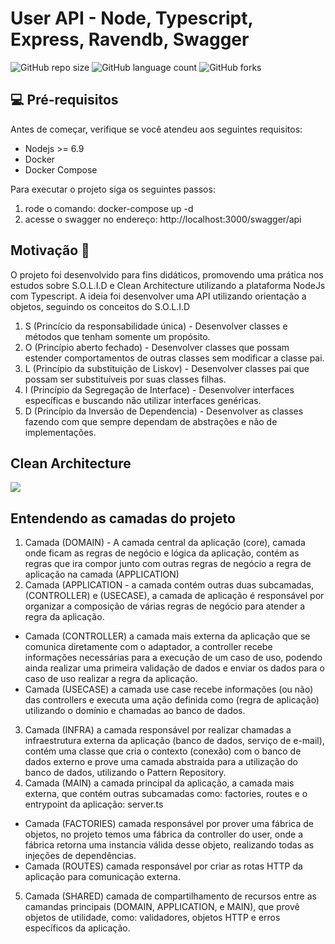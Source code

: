 # User API - Node, Typescript, Express, Ravendb, Swagger

![GitHub repo size](https://img.shields.io/github/repo-size/willianmarquess/nodetscleanarchitecture?style=for-the-badge)
![GitHub language count](https://img.shields.io/github/languages/count/willianmarquess/nodetscleanarchitecture?style=for-the-badge)
![GitHub forks](https://img.shields.io/github/forks/willianmarquess/nodetscleanarchitecture?style=for-the-badge)

## 💻 Pré-requisitos

Antes de começar, verifique se você atendeu aos seguintes requisitos:
* Nodejs >= 6.9
* Docker
* Docker Compose


Para executar o projeto siga os seguintes passos:
1. rode o comando: docker-compose up -d
2. acesse o swagger no endereço: http://localhost:3000/swagger/api

## Motivação 	:thought_balloon:

O projeto foi desenvolvido para fins didáticos, promovendo uma prática nos estudos sobre S.O.L.I.D e Clean Architecture utilizando a plataforma NodeJs com Typescript.
A ideia foi desenvolver uma API utilizando orientação a objetos, seguindo os conceitos do S.O.L.I.D

1. S (Princício da responsabilidade única) - Desenvolver classes e métodos que tenham somente um propósito.
2. O (Princípio aberto fechado) - Desenvolver classes que possam estender comportamentos de outras classes sem modificar a classe pai.
3. L (Princípio da substituição de Liskov) - Desenvolver classes pai que possam ser substituíveis por suas classes filhas.
4. I (Princípio da Segregação de Interface) - Desenvolver interfaces específicas e buscando não utilizar interfaces genéricas.
5. D (Princípio da Inversão de Dependencia) - Desenvolver as classes fazendo com que sempre dependam de abstrações e não de implementações.

## Clean Architecture

<img src="https://blog.cleancoder.com/uncle-bob/images/2012-08-13-the-clean-architecture/CleanArchitecture.jpg"></img>

## Entendendo as camadas do projeto

1. Camada (DOMAIN) - A camada central da aplicação (core), camada onde ficam as regras de negócio e lógica da aplicação, contém as regras que ira compor junto com outras regras de negócio a regra de aplicação na camada (APPLICATION)
2. Camada (APPLICATION - a camada contém outras duas subcamadas, (CONTROLLER) e (USECASE), a camada de aplicação é responsável por organizar a composição de várias regras de negócio para atender a regra da aplicação.
- Camada (CONTROLLER) a camada mais externa da aplicação que se comunica diretamente com o adaptador, a controller recebe informações necessárias para a execução de um caso de uso, podendo ainda realizar uma primeira validação de dados e enviar os dados para o caso de uso realizar a regra da aplicação.
- Camada (USECASE) a camada use case recebe informações (ou não) das controllers e executa uma ação definida como (regra de aplicação) utilizando o domínio e chamadas ao banco de dados.
3. Camada (INFRA) a camada responsável por realizar chamadas a infraestrutura externa da aplicação (banco de dados, serviço de e-mail), contém uma classe que cria o contexto (conexão) com o banco de dados externo e prove uma camada abstraida para a utilização do banco de dados, utilizando o Pattern Repository.
4. Camada (MAIN) a camada principal da aplicação, a camada mais externa, que contém outras subcamadas como: factories, routes e o entrypoint da aplicação: server.ts
- Camada (FACTORIES) camada responsável por prover uma fábrica de objetos, no projeto temos uma fábrica da controller do user, onde a fábrica retorna uma instancia válida desse objeto, realizando todas as injeções de dependências.
- Camada (ROUTES) camada responsável por criar as rotas HTTP da aplicação para comunicação externa.
5. Camada (SHARED) camada de compartilhamento de recursos entre as camandas principais (DOMAIN, APPLICATION, e MAIN), que provê objetos de utilidade, como: validadores, objetos HTTP e erros específicos da aplicação.



